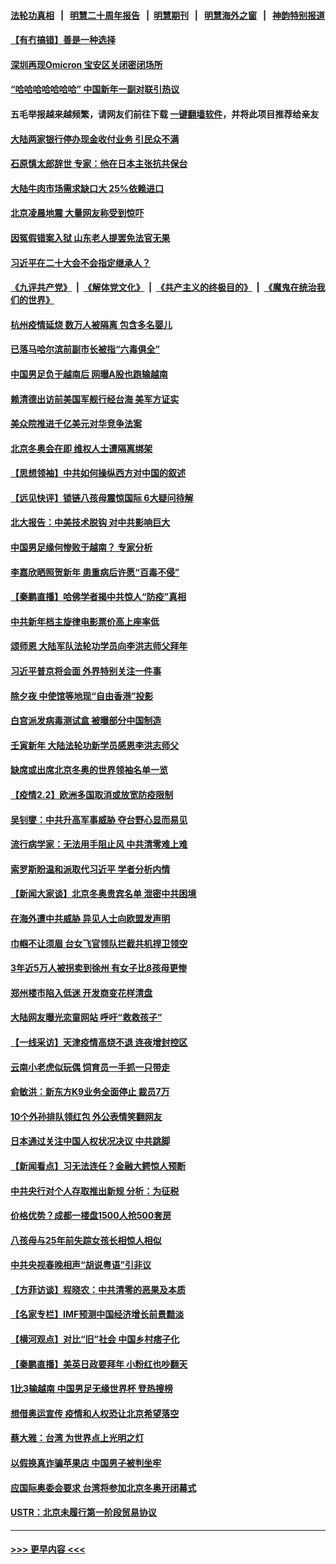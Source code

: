 #### [法轮功真相](https://github.com/gfw-breaker/truth/blob/master/README.md?t=0) &nbsp;&nbsp;|&nbsp;&nbsp; [明慧二十周年报告](https://github.com/gfw-breaker/mh-reports/blob/master/README.md?t=0) &nbsp;&nbsp;|&nbsp;&nbsp;[明慧期刊](https://github.com/gfw-breaker/mh-qikan) &nbsp;&nbsp;|&nbsp;&nbsp; [明慧海外之窗](https://github.com/gfw-breaker/mh-news/blob/master/README.md?t=0) &nbsp;&nbsp;|&nbsp;&nbsp; [神韵特别报道](https://github.com/gfw-breaker/mh-news/blob/master/shenyun.md?t=0)
#### [【有冇搞错】善是一种选择](../pages/nsc413/n13551793.md?t=02032201) 
#### [深圳再现Omicron 宝安区关闭密闭场所](../pages/nsc413/n13552993.md?t=02032201) 
#### [“哈哈哈哈哈哈哈” 中国新年一副对联引热议](../pages/nsc413/n13552940.md?t=02032201) 
#### 五毛举报越来越频繁，请网友们前往下载 [一键翻墙软件](https://github.com/gfw-breaker/ssr-accounts)，并将此项目推荐给亲友
#### [大陆两家银行停办现金收付业务 引民众不满](../pages/nsc413/n13552943.md?t=02032201) 
#### [石原慎太郎辞世 专家：他在日本主张抗共保台](../pages/nsc413/n13552716.md?t=02032201) 
#### [大陆牛肉市场需求缺口大 25%依赖进口](../pages/nsc413/n13552287.md?t=02032201) 
#### [北京凌晨地震 大量网友称受到惊吓](../pages/nsc413/n13552690.md?t=02032201) 
#### [因冤假错案入狱 山东老人提罢免法官无果](../pages/nsc413/n13552714.md?t=02032201) 
#### [习近平在二十大会不会指定继承人？](../pages/nsc413/n13551231.md?t=02032201) 
#### [《九评共产党》](https://github.com/begood0513/9ping.md/blob/master/README.md) &nbsp;|&nbsp; [《解体党文化》](../../../../jtdwh.md/blob/master/README.md)  &nbsp;|&nbsp; [《共产主义的终极目的》](../../../../gczydzjmd.md/blob/master/README.md) &nbsp;|&nbsp; [《魔鬼在统治我们的世界》](../../../../mgztzwmdsj.md/blob/master/README.md) 
#### [杭州疫情延烧 数万人被隔离 包含多名婴儿](../pages/nsc413/n13551978.md?t=02032201) 
#### [已落马哈尔滨前副市长被指“六毒俱全”](../pages/nsc413/n13551960.md?t=02032201) 
#### [中国男足负于越南后 网曝A股也跑输越南](../pages/nsc413/n13551772.md?t=02032201) 
#### [赖清德出访前美国军舰行经台海 美军方证实](../pages/nsc413/n13552061.md?t=02032201) 
#### [美众院推进千亿美元对华竞争法案](../pages/nsc413/n13551331.md?t=02032201) 
#### [北京冬奥会在即 维权人士遭隔离绑架](../pages/nsc413/n13551774.md?t=02032201) 
#### [【思想领袖】中共如何操纵西方对中国的叙述](../pages/nsc413/n13528954.md?t=02032201) 
#### [【远见快评】锁链八孩母震惊国际 6大疑问待解](../pages/nsc413/n13551727.md?t=02032201) 
#### [北大报告：中美技术脱钩 对中共影响巨大](../pages/nsc413/n13551655.md?t=02032201) 
#### [中国男足缘何惨败于越南？ 专家分析](../pages/nsc413/n13550706.md?t=02032201) 
#### [李嘉欣晒照贺新年 患重病后许愿“百毒不侵”](../pages/nsc413/n13551124.md?t=02032201) 
#### [【秦鹏直播】哈佛学者揭中共惊人“防疫”真相](../pages/nsc413/n13551420.md?t=02032201) 
#### [中共新年档主旋律电影票价高上座率低](../pages/nsc413/n13551305.md?t=02032201) 
#### [颂师恩 大陆军队法轮功学员向李洪志师父拜年](../pages/nsc413/n13551148.md?t=02032201) 
#### [习近平普京将会面 外界特别关注一件事](../pages/nsc413/n13551237.md?t=02032201) 
#### [除夕夜 中使馆等地现“自由香港”投影](../pages/nsc413/n13551200.md?t=02032201) 
#### [白宫派发病毒测试盒 被曝部分中国制造](../pages/nsc413/n13540757.md?t=02032201) 
#### [壬寅新年 大陆法轮功新学员感恩李洪志师父](../pages/nsc413/n13549068.md?t=02032201) 
#### [缺席或出席北京冬奥的世界领袖名单一览](../pages/nsc413/n13550707.md?t=02032201) 
#### [【疫情2.2】欧洲多国取消或放宽防疫限制](../pages/nsc413/n13548658.md?t=02032201) 
#### [吴钊燮：中共升高军事威胁 夺台野心显而易见](../pages/nsc413/n13548864.md?t=02032201) 
#### [流行病学家：无法用手阻止风 中共清零难上难](../pages/nsc413/n13547277.md?t=02032201) 
#### [索罗斯盼温和派取代习近平 学者分析内情](../pages/nsc413/n13549418.md?t=02032201) 
#### [【新闻大家谈】北京冬奥贵宾名单 泄密中共困境](../pages/nsc413/n13549063.md?t=02032201) 
#### [在海外遭中共威胁 异见人士向欧盟发声明](../pages/nsc413/n13547885.md?t=02032201) 
#### [巾帼不让须眉 台女飞官领队拦截共机捍卫领空](../pages/nsc413/n13548508.md?t=02032201) 
#### [3年近5万人被拐卖到徐州 有女子比8孩母更惨](../pages/nsc413/n13548395.md?t=02032201) 
#### [郑州楼市陷入低迷 开发商变花样清盘](../pages/nsc413/n13548604.md?t=02032201) 
#### [大陆网友曝光恋童网站 呼吁“救救孩子”](../pages/nsc413/n13548696.md?t=02032201) 
#### [【一线采访】天津疫情高烧不退 连夜增封控区](../pages/nsc413/n13548430.md?t=02032201) 
#### [云南小老虎似玩偶 饲育员一手抓一只带走](../pages/nsc413/n13548622.md?t=02032201) 
#### [俞敏洪：新东方K9业务全面停止 裁员7万](../pages/nsc413/n13548288.md?t=02032201) 
#### [10个外孙排队领红包 外公表情笑翻网友](../pages/nsc413/n13548536.md?t=02032201) 
#### [日本通过关注中国人权状况决议 中共跳脚](../pages/nsc413/n13548538.md?t=02032201) 
#### [【新闻看点】习无法连任？金融大鳄惊人预断](../pages/nsc413/n13547150.md?t=02032201) 
#### [中共央行对个人存取推出新规 分析：为征税](../pages/nsc413/n13548274.md?t=02032201) 
#### [价格优势？成都一楼盘1500人抢500套房](../pages/nsc413/n13548264.md?t=02032201) 
#### [八孩母与25年前失踪女孩长相惊人相似](../pages/nsc413/n13548182.md?t=02032201) 
#### [中共央视春晚相声“胡说粤语”引非议](../pages/nsc413/n13548189.md?t=02032201) 
#### [【方菲访谈】程晓农：中共清零的恶果及本质](../pages/nsc413/n13536895.md?t=02032201) 
#### [【名家专栏】IMF预测中国经济增长前景黯淡](../pages/nsc413/n13546877.md?t=02032201) 
#### [【横河观点】对比“旧”社会 中国乡村痞子化](../pages/nsc413/n13547551.md?t=02032201) 
#### [【秦鹏直播】美英日政要拜年 小粉红也吵翻天](../pages/nsc413/n13547486.md?t=02032201) 
#### [1比3输越南 中国男足无缘世界杯 登热搜榜](../pages/nsc413/n13547298.md?t=02032201) 
#### [想借奥运宣传 疫情和人权恐让北京希望落空](../pages/nsc413/n13547337.md?t=02032201) 
#### [蔡大雅：台湾 为世界点上光明之灯](../pages/nsc413/n13531530.md?t=02032201) 
#### [以假换真诈骗苹果店 中国男子被判坐牢](../pages/nsc413/n13547325.md?t=02032201) 
#### [应国际奥委会要求 台湾将参加北京冬奥开闭幕式](../pages/nsc413/n13547230.md?t=02032201) 
#### [USTR：北京未履行第一阶段贸易协议](../pages/nsc413/n13547156.md?t=02032201) 

----
#### [ >>> 更早内容 <<< ](../indexes/nsc413-earlier.md)
